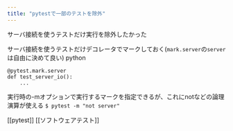 ```yaml
---
title: "pytestで一部のテストを除外"
---
```


サーバ接続を使うテストだけ実行を除外したかった

サーバ接続を使うテストだけデコレータでマークしておく(`mark.server`の`server`は自由に決めて良い)
python

```
@pytest.mark.server
def test_server_io():
	...
```


実行時の-mオプションで実行するマークを指定できるが、これにnotなどの論理演算が使える
`$ pytest -m "not server"`

[[pytest]] [[ソフトウェアテスト]]

